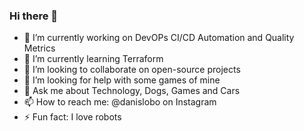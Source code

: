 ### Hi there 👋
- 🔭 I’m currently working on DevOPs CI/CD Automation and Quality Metrics
- 🌱 I’m currently learning Terraform
- 👯 I’m looking to collaborate on open-source projects
- 🤔 I’m looking for help with some games of mine
- 💬 Ask me about Technology, Dogs, Games and Cars
- 📫 How to reach me: @danislobo on Instagram
- ⚡ Fun fact: I love robots
